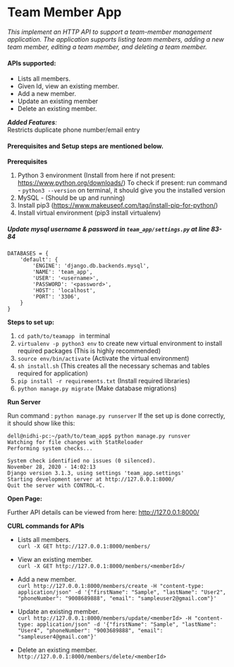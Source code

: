 # Team Member App

_This implement an HTTP API to support a team-member management
application. The application supports listing team members, adding a new team member, editing a team member,
and deleting a team member._

#### APIs supported:  
- Lists all members.
- Given Id, view an existing member. 
- Add a new member.
- Update an existing member
- Delete an existing member.

_**Added Features**:_  
Restricts duplicate phone number/email entry

#### Prerequisites and Setup steps are mentioned below.

**Prerequisites**

1. Python 3 environment (Install from here if not present: https://www.python.org/downloads/)
To check if present: run command - `python3 --version` on terminal, it should give you the installed version
2. MySQL - (Should be up and running)
2. Install pip3 (https://www.makeuseof.com/tag/install-pip-for-python/)
3. Install virtual environment (pip3 install virtualenv) 


##### Update mysql username & password in `team_app/settings.py` at line 83-84
```
DATABASES = {
    'default': {
        'ENGINE': 'django.db.backends.mysql',
        'NAME': 'team_app',
        'USER': '<username>',
        'PASSWORD': '<password>',
        'HOST': 'localhost',
        'PORT': '3306',
    }
}
```

**Steps to set up:**

1. `cd path/to/teamapp ` in terminal
2. `virtualenv -p python3 env` to create new virtual environment to install required packages (This is highly recommended)
3. `source env/bin/activate` (Activate the virtual environment)
4. `sh install.sh` (This creates all the necessary schemas and tables required for application)
5. `pip install -r requirements.txt` (Install required libraries)
6.  `python manage.py migrate` (Make database migrations)

**Run Server**

Run command : `python manage.py runserver` 
If the set up is done correctly, it should show like this: 
```
dell@nidhi-pc:~/path/to/team_app$ python manage.py runsver
Watching for file changes with StatReloader
Performing system checks...

System check identified no issues (0 silenced).
November 28, 2020 - 14:02:13
Django version 3.1.3, using settings 'team_app.settings'
Starting development server at http://127.0.0.1:8000/
Quit the server with CONTROL-C.

```

**Open Page:** 

Further API details can be viewed from here:
http://127.0.0.1:8000/

**CURL commands for APIs**
- Lists all members.  
`curl -X GET http://127.0.0.1:8000/members/`

- View an existing member.  
`curl -X GET http://127.0.0.1:8000/members/<memberId>/`

- Add a new member.  
`curl http://127.0.0.1:8000/members/create -H "content-type: application/json" -d '{"firstName": "Sample", "lastName": "User2", "phoneNumber": "9008689888", "email": "sampleuser2@gmail.com"}'`

- Update an existing member.  
`curl http://127.0.0.1:8000/members/update/<memberId> -H "content-type: application/json" -d '{"firstName": "Sample", "lastName": "User4", "phoneNumber": "9003689888", "email": "sampleuser4@gmail.com"}'`

- Delete an existing member.
`http://127.0.0.1:8000/members/delete/<memberId>`
